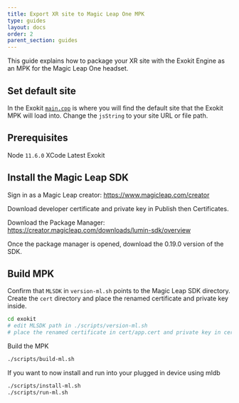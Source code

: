 ```yaml
---
title: Export XR site to Magic Leap One MPK
type: guides
layout: docs
order: 2
parent_section: guides
---
```


This guide explains how to package your XR site with the Exokit Engine as an MPK for the Magic Leap One headset.

## Set default site
In the Exokit [`main.cpp`](https://github.com/exokitxr/exokit/blob/f10dadf0013de0a35a5e72046140a0345987ab80/main.cpp#L416) is where you will find the default site that the Exokit MPK will load into. Change the `jsString` to your site URL or file path.

## Prerequisites
Node `11.6.0`
XCode
Latest Exokit

## Install the Magic Leap SDK

Sign in as a Magic Leap creator:
https://www.magicleap.com/creator

Download developer certificate and private key in Publish then Certificates.

Download the Package Manager:
https://creator.magicleap.com/downloads/lumin-sdk/overview

Once the package manager is opened, download the 0.19.0 version of the SDK.

## Build MPK

Confirm that `MLSDK` in `version-ml.sh` points to the Magic Leap SDK directory. Create the `cert` directory and place the renamed certificate and private key inside.
```sh
cd exokit
# edit MLSDK path in ./scripts/version-ml.sh
# place the renamed certificate in cert/app.cert and private key in cert/app.privkey
```

Build the MPK
```sh
./scripts/build-ml.sh
```

If you want to now install and run into your plugged in device using mldb
```sh
./scripts/install-ml.sh
./scripts/run-ml.sh
```
